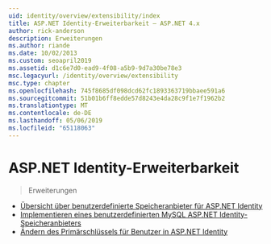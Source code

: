 ```yaml
---
uid: identity/overview/extensibility/index
title: ASP.NET Identity-Erweiterbarkeit – ASP.NET 4.x
author: rick-anderson
description: Erweiterungen
ms.author: riande
ms.date: 10/02/2013
ms.custom: seoapril2019
ms.assetid: d1c6e7d0-ead9-4f08-a5b9-9d7a30be78e3
msc.legacyurl: /identity/overview/extensibility
msc.type: chapter
ms.openlocfilehash: 745f8685df098dcd62fc1893363719bbaee591a6
ms.sourcegitcommit: 51b01b6ff8edde57d8243e4da28c9f1e7f1962b2
ms.translationtype: MT
ms.contentlocale: de-DE
ms.lasthandoff: 05/06/2019
ms.locfileid: "65118063"
---
```

# <a name="aspnet-identity-extensibility"></a>ASP.NET Identity-Erweiterbarkeit

> Erweiterungen

- [Übersicht über benutzerdefinierte Speicheranbieter für ASP.NET Identity](overview-of-custom-storage-providers-for-aspnet-identity.md)
- [Implementieren eines benutzerdefinierten MySQL ASP.NET Identity-Speicheranbieters](implementing-a-custom-mysql-aspnet-identity-storage-provider.md)
- [Ändern des Primärschlüssels für Benutzer in ASP.NET Identity](change-primary-key-for-users-in-aspnet-identity.md)
